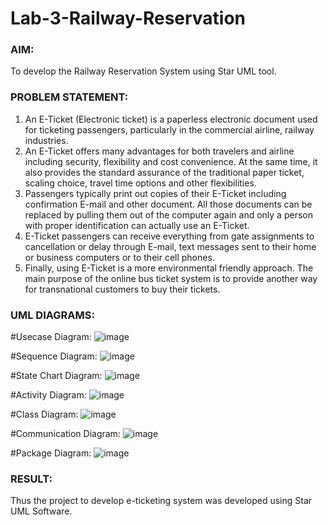 # Lab-3-Railway-Reservation

### AIM:
To develop the Railway Reservation System using Star UML tool.
### PROBLEM STATEMENT:
1. An E-Ticket (Electronic ticket) is a paperless electronic document used for ticketing
passengers, particularly in the commercial airline, railway industries.
2. An E-Ticket offers many advantages for both travelers and airline including security,
flexibility and cost convenience. At the same time, it also provides the standard assurance of
the traditional paper ticket, scaling choice, travel time options and other flexibilities.
3. Passengers typically print out copies of their E-Ticket including confirmation E-mail
and other document. All those documents can be replaced by pulling them out of the computer
again and only a person with proper identification can actually use an E-Ticket.
4. E-Ticket passengers can receive everything from gate assignments to cancellation or
delay through E-mail, text messages sent to their home or business computers or to their cell
phones.
5. Finally, using E-Ticket is a more environmental friendly approach. The main purpose
of the online bus ticket system is to provide another way for transnational customers to buy
their tickets.
### UML DIAGRAMS:

#Usecase Diagram:
![image](https://github.com/user-attachments/assets/ef3a742d-0494-4495-a9e6-ce5a0c16e271)

#Sequence Diagram:
![image](https://github.com/user-attachments/assets/4b1e3936-52b5-4936-8e87-933456a7ecca)

#State Chart Diagram:
![image](https://github.com/user-attachments/assets/7dff194f-9cc2-4a22-85ca-459c2702b8df)

#Activity Diagram:
![image](https://github.com/user-attachments/assets/b6910efe-24bb-4963-8fee-81d5990d7316)

#Class Diagram:
![image](https://github.com/user-attachments/assets/03e2e9ad-fea2-4144-bfe1-2b4b445925d1)

#Communication Diagram:
![image](https://github.com/user-attachments/assets/bd451899-124e-4120-a5f3-160073493055)

#Package Diagram:
![image](https://github.com/user-attachments/assets/c196414f-91df-430d-93f7-ca3a87855beb)


### RESULT:
Thus the project to develop e-ticketing system was developed using Star UML Software.
